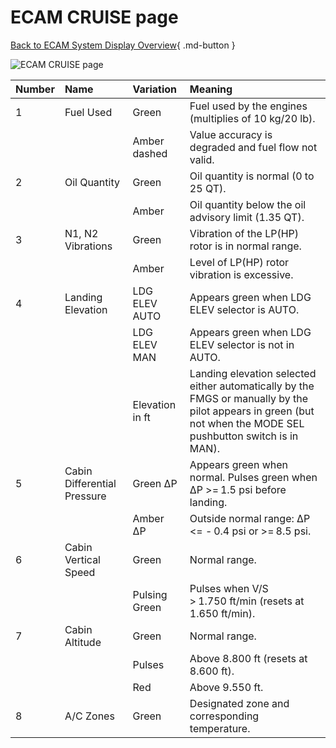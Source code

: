# ECAM CRUISE page

[Back to ECAM System Display Overview](index.md){ .md-button }

![ECAM CRUISE page](../../../assets/a32nx-briefing/ecam/cruise.png "ECAM CRUISE page")

| Number | Name                        | Variation       | Meaning                                                                                                                                                        |
|:-------|:----------------------------|:----------------|:---------------------------------------------------------------------------------------------------------------------------------------------------------------|
| 1      | Fuel Used                   | Green           | Fuel used by the engines (multiplies of 10 kg/20 lb).                                                                                                          |
|        |                             | Amber dashed    | Value accuracy is degraded and fuel flow not valid.                                                                                                            |
| 2      | Oil Quantity                | Green           | Oil quantity is normal (0 to 25 QT).                                                                                                                           |
|        |                             | Amber           | Oil quantity below the oil advisory limit (1.35 QT).                                                                                                           |
| 3      | N1, N2 Vibrations           | Green           | Vibration of the LP(HP) rotor is in normal range.                                                                                                              |
|        |                             | Amber           | Level of LP(HP) rotor vibration is excessive.                                                                                                                  |
| 4      | Landing Elevation           | LDG ELEV AUTO   | Appears green when LDG ELEV selector is AUTO.                                                                                                                  |
|        |                             | LDG ELEV MAN    | Appears green when LDG ELEV selector is not in AUTO.                                                                                                           |
|        |                             | Elevation in ft | Landing elevation selected either automatically by the FMGS or manually by the pilot appears in green (but not when the MODE SEL pushbutton switch is in MAN). |
| 5      | Cabin Differential Pressure | Green &#8710;P  | Appears green when normal. Pulses green when &#8710;P >= 1.5 psi before landing.                                                                               |
|        |                             | Amber &#8710;P  | Outside normal range: &#8710;P <= - 0.4 psi or >= 8.5 psi.                                                                                                     |
| 6      | Cabin Vertical Speed        | Green           | Normal range.                                                                                                                                                  |
|        |                             | Pulsing Green   | Pulses when V/S > 1.750 ft/min (resets at 1.650 ft/min).                                                                                                       |
| 7      | Cabin Altitude              | Green           | Normal range.                                                                                                                                                  |
|        |                             | Pulses          | Above 8.800 ft (resets at 8.600 ft).                                                                                                                           |
|        |                             | Red             | Above 9.550 ft.                                                                                                                                                |
| 8      | A/C Zones                   | Green           | Designated zone and corresponding temperature.                                                                                                                 |



